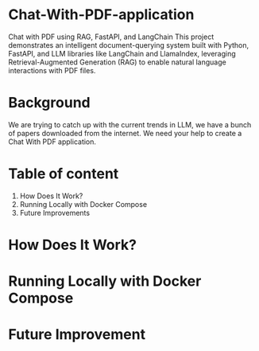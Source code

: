 # Chat-With-PDF-application
Chat with PDF using RAG, FastAPI, and LangChain This project demonstrates an intelligent document-querying system built with Python, FastAPI, and LLM libraries like LangChain and LlamaIndex, leveraging Retrieval-Augmented Generation (RAG) to enable natural language interactions with PDF files.

# Background
We are trying to catch up with the current trends in LLM, we have a bunch of papers
downloaded from the internet. We need your help to create a Chat With PDF application.

# Table of content
  1. How Does It Work?
  2. Running Locally with Docker Compose
  3. Future Improvements


# How Does It Work?



# Running Locally with Docker Compose

# Future Improvement


